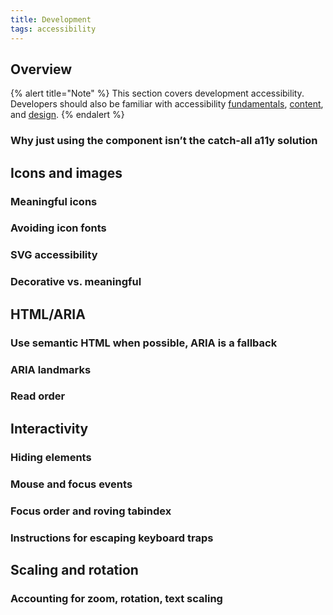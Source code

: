 ```yaml
---
title: Development
tags: accessibility
---
```


## Overview

{% alert title="Note" %}
This section covers development accessibility. Developers should also be familiar with accessibility [fundamentals](./fundamentals), [content](./content), and [design](./design).
{% endalert %}

### Why just using the component isn’t the catch-all a11y solution

## Icons and images

### Meaningful icons

### Avoiding icon fonts

### SVG accessibility

### Decorative vs. meaningful

## HTML/ARIA

### Use semantic HTML when possible, ARIA is a fallback

### ARIA landmarks

### Read order

## Interactivity

### Hiding elements

### Mouse and focus events

### Focus order and roving tabindex

### Instructions for escaping keyboard traps

## Scaling and rotation

### Accounting for zoom, rotation, text scaling